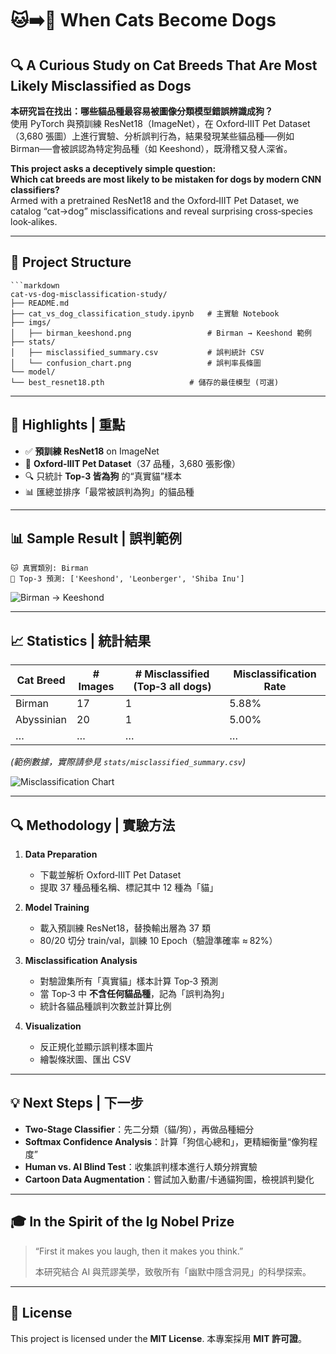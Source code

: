 
# 🐱➡️🐶 When Cats Become Dogs  
## 🔍 A Curious Study on Cat Breeds That Are Most Likely Misclassified as Dogs  

**本研究旨在找出：哪些貓品種最容易被圖像分類模型錯誤辨識成狗？**  
使用 PyTorch 與預訓練 ResNet18（ImageNet），在 Oxford‑IIIT Pet Dataset（3,680 張圖）上進行實驗、分析誤判行為，結果發現某些貓品種──例如 Birman──會被誤認為特定狗品種（如 Keeshond），既滑稽又發人深省。  

**This project asks a deceptively simple question:**  
**Which cat breeds are most likely to be mistaken for dogs by modern CNN classifiers?**  
Armed with a pretrained ResNet18 and the Oxford‑IIIT Pet Dataset, we catalog “cat→dog” misclassifications and reveal surprising cross‑species look‑alikes.  

---

## 📁 Project Structure  

```
```markdown
cat-vs-dog-misclassification-study/
├── README.md
├── cat_vs_dog_classification_study.ipynb   # 主實驗 Notebook
├── imgs/
│   ├── birman_keeshond.png                 # Birman → Keeshond 範例
├── stats/
│   ├── misclassified_summary.csv           # 誤判統計 CSV
│   └── confusion_chart.png                 # 誤判率長條圖
└── model/
└── best_resnet18.pth                   # 儲存的最佳模型 (可選)

````

---

## 🌟 Highlights | 重點

- ✅ **預訓練 ResNet18** on ImageNet  
- 🐾 **Oxford‑IIIT Pet Dataset**（37 品種，3,680 張影像）  
- 🔍 只統計 **Top‑3 皆為狗** 的“真實貓”樣本  
- 📊 匯總並排序「最常被誤判為狗」的貓品種  

---

## 📊 Sample Result | 誤判範例

```text
🐱 真實類別: Birman  
🔺 Top‑3 預測: ['Keeshond', 'Leonberger', 'Shiba Inu']
````

![Birman → Keeshond](imgs/birman_keeshond.png)

---

## 📈 Statistics | 統計結果

| Cat Breed  | # Images | # Misclassified (Top‑3 all dogs) | Misclassification Rate |
| ---------- | -------- | -------------------------------- | ---------------------- |
| Birman     |  17      | 1                                | 5.88%                  |
| Abyssinian |  20      | 1                                | 5.00%                  |
| …          | …        | …                                | …                      |

*(範例數據，實際請參見 `stats/misclassified_summary.csv`)*

![Misclassification Chart](stats/confusion_chart.png)

---

## 🔍 Methodology | 實驗方法

1. **Data Preparation**

   * 下載並解析 Oxford‑IIIT Pet Dataset
   * 提取 37 種品種名稱、標記其中 12 種為「貓」

2. **Model Training**

   * 載入預訓練 ResNet18，替換輸出層為 37 類
   * 80/20 切分 train/val，訓練 10 Epoch（驗證準確率 ≈ 82%）

3. **Misclassification Analysis**

   * 對驗證集所有「真實貓」樣本計算 Top‑3 預測
   * 當 Top‑3 中 **不含任何貓品種**，記為「誤判為狗」
   * 統計各貓品種誤判次數並計算比例

4. **Visualization**

   * 反正規化並顯示誤判樣本圖片
   * 繪製條狀圖、匯出 CSV

---

## 💡 Next Steps | 下一步

* **Two‑Stage Classifier**：先二分類（貓/狗），再做品種細分
* **Softmax Confidence Analysis**：計算「狗信心總和」，更精細衡量“像狗程度”
* **Human vs. AI Blind Test**：收集誤判樣本進行人類分辨實驗
* **Cartoon Data Augmentation**：嘗試加入動畫/卡通貓狗圖，檢視誤判變化

---

## 🎓 In the Spirit of the Ig Nobel Prize

> “First it makes you laugh, then it makes you think.”
>
> 本研究結合 AI 與荒謬美學，致敬所有「幽默中隱含洞見」的科學探索。

---

## 📜 License

This project is licensed under the **MIT License**.
本專案採用 **MIT 許可證**。

